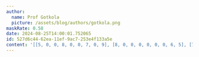```yaml
---
author:
  name: Prof Gotkola
  picture: /assets/blog/authors/gotkola.png
maskRate: 0.58
date: 2024-08-25T14:00:01.752065
id: 527d6c44-62ea-11ef-9ac7-253e4f133a5e
content: '[[5, 0, 0, 8, 0, 0, 7, 0, 9], [8, 0, 0, 0, 0, 0, 0, 6, 5], [7, 0, 0, 6, 3, 5, 0, 1, 4], [9, 0, 5, 1, 7, 0, 2, 4, 8], [0, 8, 0, 5, 0, 9, 0, 3, 0], [1, 0, 3, 0, 0, 0, 0, 9, 6], [3, 5, 0, 0, 0, 0, 0, 7, 1], [4, 0, 0, 0, 0, 0, 9, 0, 0], [0, 0, 0, 0, 1, 0, 0, 0, 0]]'
---
```

